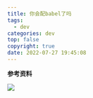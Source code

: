 ```yaml
---
title: 你会配babel了吗
tags:
  - dev
categories: dev
top: false
copyright: true
date: 2022-07-27 19:45:08
---
```


<!--more-->

**参考资料**
[]()

![](http://static.zhyjor.com/wexin.png)